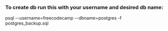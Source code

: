 ### To create db run this with your username and desired db name:
psql --username=freecodecamp --dbname=postgres -f postgres_backup.sql
